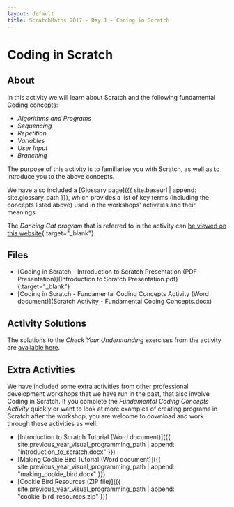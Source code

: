 ```yaml
---
layout: default
title: ScratchMaths 2017 - Day 1 - Coding in Scratch
---
```


# Coding in Scratch

## About

In this activity we will learn about Scratch and the following fundamental Coding concepts:

- *Algorithms and Programs*
- *Sequencing*
- *Repetition*
- *Variables*
- *User Input*
- *Branching*

The purpose of this activity is to familiarise you with Scratch, as well as to introduce you to the above concepts.

We have also included a [Glossary page]({{ site.baseurl | append: site.glossary_path }}), which provides a list of key terms (including the concepts listed above) used in the workshops' activities and their meanings.

The *Dancing Cat program* that is referred to in the activity can [be viewed on this website](https://scratch.mit.edu/projects/173543499/){:target="_blank"}.

## Files

- [Coding in Scratch - Introduction to Scratch Presentation (PDF Presentation)](Introduction to Scratch Presentation.pdf){:target="_blank"}
- [Coding in Scratch - Fundamental Coding Concepts Activity (Word document)](Scratch Activity - Fundamental Coding Concepts.docx)

## Activity Solutions

The solutions to the *Check Your Understanding* exercises from the activity are [available here](solutions).

## Extra Activities

We have included some extra activities from other professional development workshops that we have run in the past, that also involve Coding in Scratch.
If you complete the *Fundamental Coding Concepts Activity* quickly or want to look at more examples of creating programs in Scratch after the workshop, you are welcome to download and work through these activities as well:

- [Introduction to Scratch Tutorial (Word document)]({{ site.previous_year_visual_programming_path | append: "introduction_to_scratch.docx" }})
- [Making Cookie Bird Tutorial (Word document)]({{ site.previous_year_visual_programming_path | append: "making_cookie_bird.docx" }})
- [Cookie Bird Resources (ZIP file)]({{ site.previous_year_visual_programming_path | append: "cookie_bird_resources.zip" }})